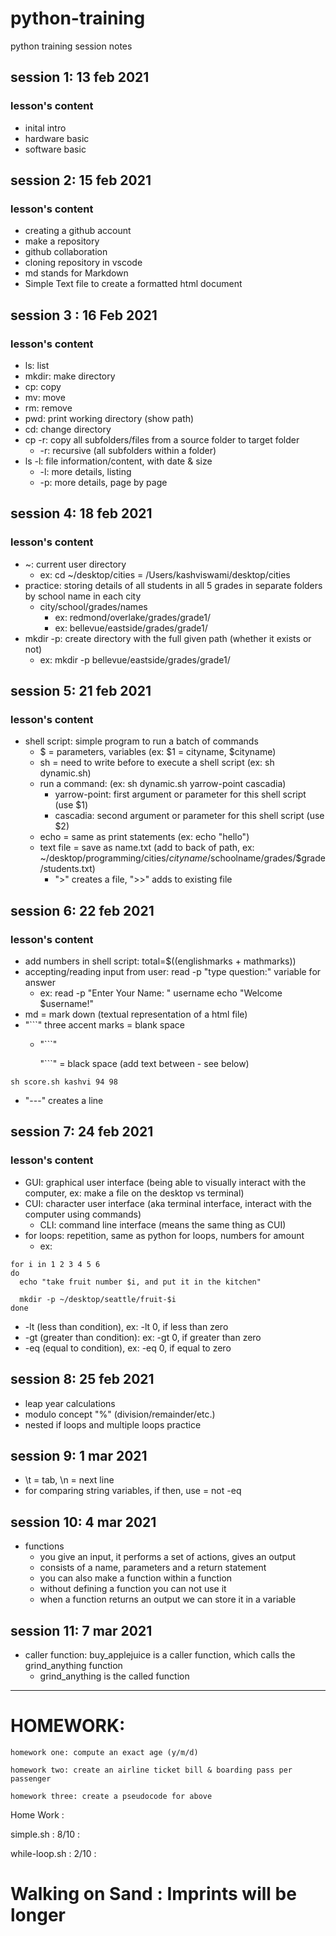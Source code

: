 # python-training

python training session notes 

## session 1: 13 feb 2021
### lesson's content
- inital intro
- hardware basic
- software basic 

## session 2: 15 feb 2021 
### lesson's content 
- creating a github account
- make a repository  
- github collaboration 
- cloning repository in vscode 
- md stands for Markdown
- Simple Text file to create a formatted html document

## session 3  : 16 Feb 2021 
### lesson's content 
- ls: list 
- mkdir: make directory
- cp: copy 
- mv: move
- rm: remove
- pwd: print working directory (show path)
- cd: change directory  
- cp -r: copy all subfolders/files from a source folder to target folder
    - -r: recursive (all subfolders within a folder)
- ls -l: file information/content, with date & size
    - -l: more details, listing 
    - -p: more details, page by page

## session 4: 18 feb 2021 
### lesson's content 
- ~: current user directory 
    - ex: cd ~/desktop/cities = /Users/kashviswami/desktop/cities
- practice: storing details of all students in all 5 grades in separate folders by school name in each city 
    - city/school/grades/names
        - ex: redmond/overlake/grades/grade1/
        - ex: bellevue/eastside/grades/grade1/
- mkdir -p: create directory with the full given path (whether it exists or not) 
    - ex: mkdir -p bellevue/eastside/grades/grade1/

## session 5: 21 feb 2021
### lesson's content
- shell script: simple program to run a batch of commands 
    - $ = parameters, variables (ex: $1 = cityname, $cityname)
    - sh = need to write before to execute a shell script (ex: sh dynamic.sh)
    - run a command: (ex: sh dynamic.sh yarrow-point cascadia)
        - yarrow-point: first argument or parameter for this shell script (use $1)
        - cascadia: second argument or parameter for this shell script (use $2) 
    - echo = same as print statements (ex: echo "hello")
    - text file = save as name.txt (add to back of path, ex: ~/desktop/programming/cities/$cityname/$schoolname/grades/$grade/students.txt) 
        - ">" creates a file, ">>" adds to existing file  

## session 6: 22 feb 2021 
### lesson's content 
- add numbers in shell script: total=$((englishmarks + mathmarks))
- accepting/reading input from user: read -p "type question:" variable for answer
    - ex: read -p "Enter Your Name: "  username
          echo "Welcome $username!"
- md = mark down (textual representation of a html file) 
- "```" three accent marks = blank space
    - "```" 
    
      "```" = black space (add text between - see below)
```
sh score.sh kashvi 94 98 
``` 
- "---" creates a line 

## session 7: 24 feb 2021 
### lesson's content
- GUI: graphical user interface (being able to visually interact with the computer, ex: make a file on the desktop vs terminal) 
- CUI: character user interface (aka terminal interface, interact with the computer using commands)
    - CLI: command line interface (means the same thing as CUI)
- for loops: repetition, same as python for loops, numbers for amount
    - ex: 
``` 
for i in 1 2 3 4 5 6 
do
  echo "take fruit number $i, and put it in the kitchen" 

  mkdir -p ~/desktop/seattle/fruit-$i
done
``` 
- -lt (less than condition), ex: -lt 0, if less than zero 
- -gt (greater than condition): ex: -gt 0, if greater than zero 
- -eq (equal to condition), ex: -eq 0, if equal to zero 

## session 8: 25 feb 2021 
- leap year calculations 
- modulo concept "%" (division/remainder/etc.)
- nested if loops and multiple loops practice

## session 9: 1 mar 2021 
- \t = tab, \n = next line 
- for comparing string variables, if then, use = not -eq 

## session 10: 4 mar 2021 
- functions 
    - you give an input, it performs a set of actions, gives an output 
    - consists of a name, parameters and a return statement 
    - you can also make a function within a function 
    - without defining a function you can not use it 
    - when a function returns an output we can store it in a variable 

## session 11: 7 mar 2021 
- caller function: buy_applejuice is a caller function, which calls the grind_anything function 
    - grind_anything is the called function

---
# HOMEWORK: 
``` 
homework one: compute an exact age (y/m/d)

homework two: create an airline ticket bill & boarding pass per passenger 

homework three: create a pseudocode for above 
``` 


Home Work :

simple.sh :  8/10 : 

while-loop.sh :  2/10 : 


# Walking on Sand : Imprints will be longer
